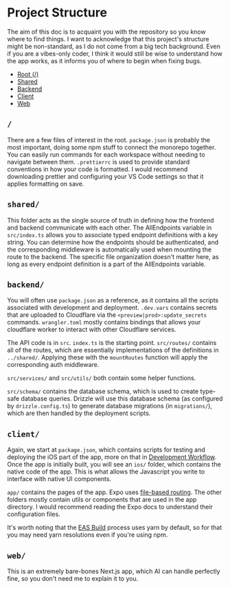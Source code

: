 # Project Structure

The aim of this doc is to acquaint you with the repository so you know where to find things. I want to acknowledge that this project's structure might be non-standard, as I do not come from a big tech background. Even if you are a vibes-only coder, I think it would still be wise to understand how the app works, as it informs you of where to begin when fixing bugs.

- [Root (/)](#/)
- [Shared](#shared)
- [Backend](#backend)
- [Client](#client)
- [Web](#web)

## `/`

There are a few files of interest in the root. `package.json` is probably the most important, doing some npm stuff to connect the monorepo together. You can easily run commands for each workspace without needing to navigate between them. `.prettierrc` is used to provide standard conventions in how your code is formatted. I would recommend downloading prettier and configuring your VS Code settings so that it applies formatting on save.

## `shared/`

This folder acts as the single source of truth in defining how the frontend and backend communicate with each other. The AllEndpoints variable in `src/index.ts` allows you to associate typed endpoint definitions with a key string. You can determine how the endpoints should be authenticated, and the corresponding middleware is automatically used when mounting the route to the backend. The specific file organization doesn't matter here, as long as every endpoint definition is a part of the AllEndpoints variable.

## `backend/`

You will often use `package.json` as a reference, as it contains all the scripts associated with development and deployment. `.dev.vars` contains secrets that are uploaded to Cloudflare via the `<preview|prod>:update_secrets` commands. `wrangler.toml` mostly contains bindings that allows your cloudflare worker to interact with other Cloudflare services.

The API code is in `src`. `index.ts` is the starting point. `src/routes/` contains all of the routes, which are essentially implementations of the definitions in `../shared/`. Applying these with the `mountRoutes` function will apply the corresponding auth middleware.

`src/services/` and `src/utils/` both contain some helper functions.

`src/schema/` contains the database schema, which is used to create type-safe database queries. Drizzle will use this database schema (as configured by `drizzle.config.ts`) to generate database migrations (in `migrations/`), which are then handled by the deployment scripts.

## `client/`

Again, we start at `package.json`, which contains scripts for testing and deploying the iOS part of the app, more on that in [Development Workflow](/guide/development-workflow). Once the app is initially built, you will see an `ios/` folder, which contains the native code of the app. This is what allows the Javascript you write to interface with native UI components.

`app/` contains the pages of the app. Expo uses [file-based routing](https://docs.expo.dev/develop/file-based-routing/). The other folders mostly contain utils or components that are used in the app directory. I would recommend reading the Expo docs to understand their configuration files.

It's worth noting that the [EAS Build](https://docs.expo.dev/build/introduction/) process uses yarn by default, so for that you may need yarn resolutions even if you're using npm.

## `web/`

This is an extremely bare-bones Next.js app, which AI can handle perfectly fine, so you don't need me to explain it to you.

